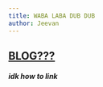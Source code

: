 ```yaml
---
title: WABA LABA DUB DUB
author: Jeevan
---
```

## [BLOG???](https://github.com/jeencr/skills-github-pages/blob/main/_posts/2023-09-16.md)




##### idk how to link
                                                                    

